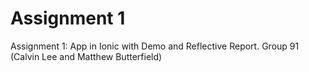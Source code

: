# Assignment 1

Assignment 1: App in Ionic with Demo and Reflective Report.
Group 91 (Calvin Lee and Matthew Butterfield)